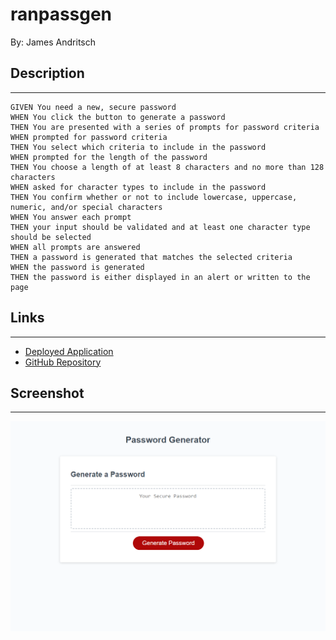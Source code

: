 # ranpassgen
By: James Andritsch


## Description
---

```
GIVEN You need a new, secure password
WHEN You click the button to generate a password
THEN You are presented with a series of prompts for password criteria
WHEN prompted for password criteria
THEN You select which criteria to include in the password
WHEN prompted for the length of the password
THEN You choose a length of at least 8 characters and no more than 128 characters
WHEN asked for character types to include in the password
THEN You confirm whether or not to include lowercase, uppercase, numeric, and/or special characters
WHEN You answer each prompt
THEN your input should be validated and at least one character type should be selected
WHEN all prompts are answered
THEN a password is generated that matches the selected criteria
WHEN the password is generated
THEN the password is either displayed in an alert or written to the page
```

## Links
___
- [Deployed Application](https://james-andritsch.github.io/ranpassgen/)
- [GitHub Repository](https://github.com/james-andritsch/ranpassgen)

## Screenshot
___
![ranpassgen](./Assets/images/ranpassgen-screenshot.png)